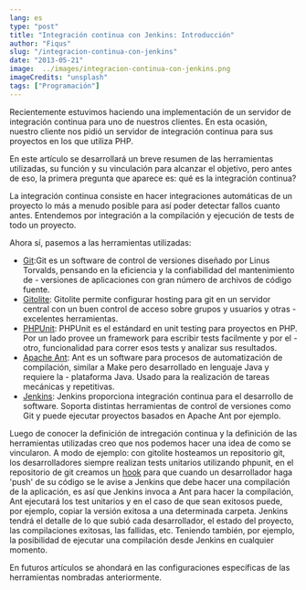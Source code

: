 ```yaml
---
lang: es
type: "post"
title: "Integración continua con Jenkins: Introducción"
author: "Fiqus"
slug: "/integracion-continua-con-jenkins"
date: "2013-05-21"
image:  ../images/integracion-continua-con-jenkins.png
imageCredits: "unsplash"
tags: ["Programación"]
---
```


Recientemente estuvimos haciendo una implementación de un servidor de integración continua para uno de nuestros clientes. En esta ocasión, nuestro cliente nos pidió un servidor de integración continua para sus proyectos en los que utiliza PHP.

En este artículo se desarrollará un breve resumen de las herramientas utilizadas, su función y su vinculación para alcanzar el objetivo, pero antes de eso, la primera pregunta que aparece es: qué es la integración continua?

La integración continua consiste en hacer integraciones automáticas de un proyecto lo más a menudo posible para así poder detectar fallos cuanto antes. Entendemos por integración a la compilación y ejecución de tests de todo un proyecto.

Ahora sí, pasemos a las herramientas utilizadas:

- [Git](http://git-scm.com/):Git es un software de control de versiones diseñado por Linus Torvalds, pensando en la eficiencia y la confiabilidad del mantenimiento de - versiones de aplicaciones con gran número de archivos de código fuente.
- [Gitolite](http://gitolite.com/gitolite/): Gitolite permite configurar hosting para git en un servidor central con un buen control de acceso sobre grupos y usuarios y otras - excelentes herramientas.
- [PHPUnit](https://github.com/sebastianbergmann/phpunit): PHPUnit es el estándard en unit testing para proyectos en PHP. Por un lado provee un framework para escribir tests facilmente y por el - otro, funcionalidad para correr esos tests y analizar sus resultados.
- [Apache Ant](http://ant.apache.org/): Ant es un software para procesos de automatización de compilación, similar a Make pero desarrollado en lenguaje Java y requiere la - plataforma Java. Usado para la realización de tareas mecánicas y repetitivas.
- [Jenkins](http://jenkins-ci.org/): Jenkins proporciona integración continua para el desarrollo de software. Soporta distintas herramientas de control de versiones como Git y puede ejecutar proyectos basados en Apache Ant por ejemplo.

Luego de conocer la definición de intregación continua y la definición de las herramientas utilizadas creo que nos podemos hacer una idea de como se vincularon. A modo de ejemplo: con gitolite hosteamos un repositorio git, los desarrolladores siempre realizan tests unitarios utilizando phpunit, en el repositorio de git creamos un [hook](http://git-scm.com/book/en/Customizing-Git-Git-Hooks) para que cuando un desarrollador haga 'push' de su código se le avise a Jenkins que debe hacer una compilación de la aplicación, es así que Jenkins invoca a Ant para hacer la compilación, Ant ejecutará los test unitarios y en el caso de que sean exitosos puede, por ejemplo, copiar la versión exitosa a una determinada carpeta. Jenkins tendrá el detalle de lo que subió cada desarrollador, el estado del proyecto, las compilaciones exitosas, las fallidas, etc. Teniendo también, por ejemplo, la posibilidad de ejecutar una compilación desde Jenkins en cualquier momento.

En futuros artículos se ahondará en las configuraciones específicas de las herramientas nombradas anteriormente.